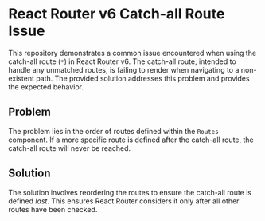 # React Router v6 Catch-all Route Issue

This repository demonstrates a common issue encountered when using the catch-all route (`*`) in React Router v6.  The catch-all route, intended to handle any unmatched routes, is failing to render when navigating to a non-existent path.  The provided solution addresses this problem and provides the expected behavior.

## Problem

The problem lies in the order of routes defined within the `Routes` component.  If a more specific route is defined after the catch-all route, the catch-all route will never be reached.

## Solution

The solution involves reordering the routes to ensure the catch-all route is defined *last*. This ensures React Router considers it only after all other routes have been checked.